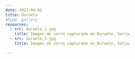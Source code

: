```yaml
---
date: 2023-04-01
title: Duruelo
#type: gallery
resources:
  - src: duruelo_1.jpg
    title: Imagen de zorro capturada en Duruelo, Soria.
  - src: duruelo_2.jpg
    title: Imagen de zorro capturada en Duruelo, Soria.
  
---
```

